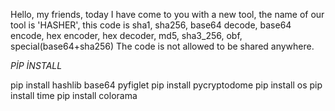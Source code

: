 Hello, my friends, today I have come to you with a new tool, the name of our tool is 'HASHER', this code is sha1, sha256, base64 decode, base64 encode, hex encoder, hex decoder, md5, sha3_256, obf, special(base64+sha256)
The code is not allowed to be shared anywhere. 


*PİP İNSTALL*

pip install hashlib base64 pyfiglet
pip install pycryptodome
pip install os
pip install time
pip install colorama
